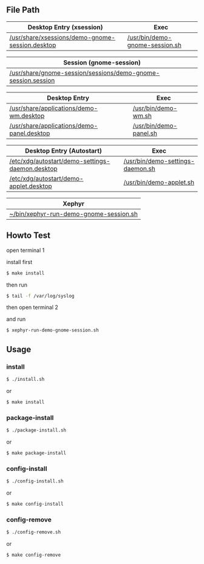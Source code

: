

## File Path


| Desktop Entry (xsession) | Exec |
| --- | --- |
| [/usr/share/xsessions/demo-gnome-session.desktop](config/xsession/demo-gnome-session.desktop) | [/usr/bin/demo-gnome-session.sh](config/xsession/demo-gnome-session.sh) |


| Session (gnome-session) |
| --- |
| [/usr/share/gnome-session/sessions/demo-gnome-session.session](config/gnome-session/demo-gnome-session.session) | 


| Desktop Entry | Exec |
| --- | --- |
| [/usr/share/applications/demo-wm.desktop](config/demo/demo-wm.desktop) | [/usr/bin/demo-wm.sh](config/demo/demo-wm.sh) |
| [/usr/share/applications/demo-panel.desktop](config/demo/demo-panel.desktop) | [/usr/bin/demo-panel.sh](config/demo/demo-panel.sh) |


| Desktop Entry (Autostart) | Exec |
| --- | --- |
| [/etc/xdg/autostart/demo-settings-daemon.desktop](config/demo/demo-settings-daemon.desktop) | [/usr/bin/demo-settings-daemon.sh](config/demo/demo-settings-daemon.sh) |
| [/etc/xdg/autostart/demo-applet.desktop](config/demo/demo-applet.desktop) | [/usr/bin/demo-applet.sh](config/demo/demo-applet.sh) |


| Xephyr |
| --- |
| [~/bin/xephyr-run-demo-gnome-session.sh](config/xephyr/xephyr-run-demo-gnome-session.sh) | 


## Howto Test

open terminal 1

install first

``` sh
$ make install
```

then run

``` sh
$ tail -f /var/log/syslog
```

then open terminal 2

and run

``` sh
$ xephyr-run-demo-gnome-session.sh
```




## Usage


### install

``` sh
$ ./install.sh
```

or

``` sh
$ make install
```


### package-install

``` sh
$ ./package-install.sh
```

or

``` sh
$ make package-install
```


### config-install

``` sh
$ ./config-install.sh
```

or

``` sh
$ make config-install
```

### config-remove

``` sh
$ ./config-remove.sh
```

or

``` sh
$ make config-remove
```




